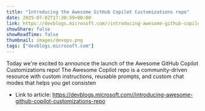 ```yaml
---
title: "Introducing the Awesome GitHub Copilot Customizations repo"
date: 2025-07-02T17:30:59+00:00
link: https://devblogs.microsoft.com//introducing-awesome-github-copilot-customizations-repo
showShare: false
showReadTime: false
thumbnail: images/devops.png
tags: ["devblogs.microsoft.com"]
---
```

Today we're excited to announce the launch of the Awesome GitHub Copilot Customizations repo! The Awesome Copilot repo is a community-driven resource with custom instructions, reusable prompts, and custom chat modes that helps you get consisten

- Link to article: https://devblogs.microsoft.com//introducing-awesome-github-copilot-customizations-repo